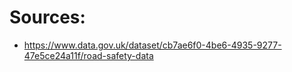 # Sources: 
- https://www.data.gov.uk/dataset/cb7ae6f0-4be6-4935-9277-47e5ce24a11f/road-safety-data
